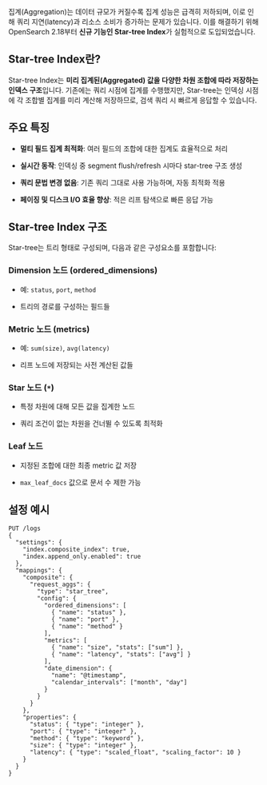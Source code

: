 집계(Aggregation)는 데이터 규모가 커질수록 집계 성능은 급격히 저하되며, 이로 인해 쿼리 지연(latency)과 리소스 소비가 증가하는 문제가 있습니다. 이를 해결하기 위해 OpenSearch 2.18부터 **신규 기능인 Star-tree Index**가 실험적으로 도입되었습니다.

## Star-tree Index란?
Star-tree Index는 **미리 집계된(Aggregated) 값을 다양한 차원 조합에 따라 저장하는 인덱스 구조**입니다. 기존에는 쿼리 시점에 집계를 수행했지만, Star-tree는 인덱싱 시점에 각 조합별 집계를 미리 계산해 저장하므로, 검색 쿼리 시 빠르게 응답할 수 있습니다.

## 주요 특징

- **멀티 필드 집계 최적화**: 여러 필드의 조합에 대한 집계도 효율적으로 처리
    
- **실시간 동작**: 인덱싱 중 segment flush/refresh 시마다 star-tree 구조 생성
    
- **쿼리 문법 변경 없음**: 기존 쿼리 그대로 사용 가능하며, 자동 최적화 적용
    
- **페이징 및 디스크 I/O 효율 향상**: 적은 리프 탐색으로 빠른 응답 가능


## Star-tree Index 구조

Star-tree는 트리 형태로 구성되며, 다음과 같은 구성요소를 포함합니다:

### Dimension 노드 (ordered_dimensions)

- 예: `status`, `port`, `method`
    
- 트리의 경로를 구성하는 필드들
    

### Metric 노드 (metrics)

- 예: `sum(size)`, `avg(latency)`
    
- 리프 노드에 저장되는 사전 계산된 값들
    

### Star 노드 (`*`)

- 특정 차원에 대해 모든 값을 집계한 노드
    
- 쿼리 조건이 없는 차원을 건너뛸 수 있도록 최적화
    

### Leaf 노드

- 지정된 조합에 대한 최종 metric 값 저장
    
- `max_leaf_docs` 값으로 문서 수 제한 가능


## 설정 예시
```
PUT /logs
{
  "settings": {
    "index.composite_index": true,
    "index.append_only.enabled": true
  },
  "mappings": {
    "composite": {
      "request_aggs": {
        "type": "star_tree",
        "config": {
          "ordered_dimensions": [
            { "name": "status" },
            { "name": "port" },
            { "name": "method" }
          ],
          "metrics": [
            { "name": "size", "stats": ["sum"] },
            { "name": "latency", "stats": ["avg"] }
          ],
          "date_dimension": {
            "name": "@timestamp",
            "calendar_intervals": ["month", "day"]
          }
        }
      }
    },
    "properties": {
      "status": { "type": "integer" },
      "port": { "type": "integer" },
      "method": { "type": "keyword" },
      "size": { "type": "integer" },
      "latency": { "type": "scaled_float", "scaling_factor": 10 }
    }
  }
}

```